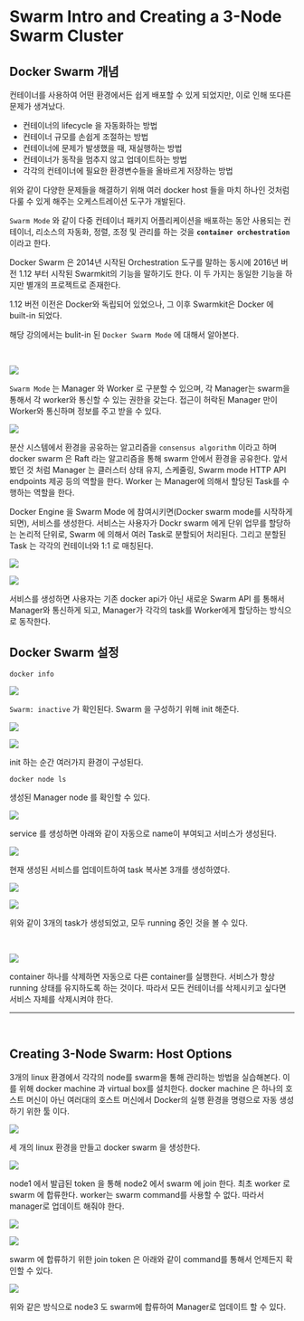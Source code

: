 # Swarm Intro and Creating a 3-Node Swarm Cluster

## Docker Swarm 개념

컨테이너를 사용하여 어떤 환경에서든 쉽게 배포할 수 있게 되었지만, 이로 인해 또다른 문제가 생겨났다.

- 컨테이너의 lifecycle 을 자동화하는 방법
- 컨테이너 규모를 손쉽게 조절하는 방법
- 컨테이너에 문제가 발생했을 때, 재실행하는 방법
- 컨테이너가 동작을 멈추지 않고 업데이트하는 방법
- 각각의 컨테이너에 필요한 환경변수들을 올바르게 저장하는 방법

위와 같이 다양한 문제들을 해결하기 위해 여러 docker host 들을 마치 하나인 것처럼 다룰 수 있게 해주는 오케스트레이션 도구가 개발된다.

`Swarm Mode` 와 같이 다중 컨테이너 패키지 어플리케이션을 배포하는 동안 사용되는 컨테이너, 리소스의 자동화, 정렬, 조정 및 관리를 하는 것을 **`container orchestration`** 이라고 한다.

Docker Swarm 은 2014년 시작된 Orchestration 도구를 말하는 동시에 2016년 버전 1.12 부터 시작된 Swarmkit의 기능을 말하기도 한다. 이 두 가지는 동일한 기능을 하지만 별개의 프로젝트로 존재한다.

1.12 버전 이전은 Docker와 독립되어 있었으나, 그 이후 Swarmkit은 Docker 에 built-in 되었다.

해당 강의에서는 bulit-in 된 `Docker Swarm Mode` 에 대해서 알아본다.

<br>

![](https://images.velog.io/images/monsterkos/post/c36e1dc1-32fd-43d1-8dee-bec5c3a33448/%E1%84%89%E1%85%B3%E1%84%8F%E1%85%B3%E1%84%85%E1%85%B5%E1%86%AB%E1%84%89%E1%85%A3%E1%86%BA%202020-12-14%20%E1%84%8B%E1%85%A9%E1%84%92%E1%85%AE%206.52.41.png)

`Swarm Mode` 는 Manager 와 Worker 로 구분할 수 있으며, 각 Manager는 swarm을 통해서 각 worker와 통신할 수 있는 권한을 갖는다. 접근이 허락된 Manager 만이 Worker와 통신하며 정보를 주고 받을 수 있다.

![](https://docs.docker.com/engine/swarm/images/swarm-diagram.png)

분산 시스템에서 환경을 공유하는 알고리즘을 `consensus algorithm` 이라고 하며 docker swarm 은 Raft 라는 알고리즘을 통해 swarm 안에서 환경을 공유한다. 앞서 봤던 것 처럼 Manager 는 클러스터 상태 유지, 스케줄링, Swarm mode HTTP API endpoints 제공 등의 역할을 한다.
Worker 는 Manager에 의해서 할당된 Task를 수행하는 역할을 한다.

Docker Engine 을 Swarm Mode 에 참여시키면(Docker swarm mode를 시작하게 되면), 서비스를 생성한다. 서비스는 사용자가 Dockr swarm 에게 단위 업무를 할당하는 논리적 단위로, Swarm 에 의해서 여러 Task로 분할되어 처리된다. 그리고 분할된 Task 는 각각의 컨테이너와 1:1 로 매칭된다.

![](https://docs.docker.com/engine/swarm/images/services-diagram.png)

![](https://docs.docker.com/engine/swarm/images/service-lifecycle.png)

서비스를 생성하면 사용자는 기존 docker api가 아닌 새로운 Swarm API 를 통해서 Manager와 통신하게 되고, Manager가 각각의 task를 Worker에게 할당하는 방식으로 동작한다.

## Docker Swarm 설정

```
docker info
```

![](https://images.velog.io/images/monsterkos/post/fff7ed0f-65ac-4381-91b9-760fb92846ef/%E1%84%89%E1%85%B3%E1%84%8F%E1%85%B3%E1%84%85%E1%85%B5%E1%86%AB%E1%84%89%E1%85%A3%E1%86%BA%202020-12-14%20%E1%84%8B%E1%85%A9%E1%84%92%E1%85%AE%207.25.12.png)

`Swarm: inactive` 가 확인된다. Swarm 을 구성하기 위해 init 해준다.

![](https://images.velog.io/images/monsterkos/post/5eaf0c23-89bf-4e33-b4dc-698e74d5aff7/%E1%84%89%E1%85%B3%E1%84%8F%E1%85%B3%E1%84%85%E1%85%B5%E1%86%AB%E1%84%89%E1%85%A3%E1%86%BA%202020-12-14%20%E1%84%8B%E1%85%A9%E1%84%92%E1%85%AE%207.27.36.png)

![](https://images.velog.io/images/monsterkos/post/5ec7e944-762e-4727-bbf0-8e37f5020cd2/%E1%84%89%E1%85%B3%E1%84%8F%E1%85%B3%E1%84%85%E1%85%B5%E1%86%AB%E1%84%89%E1%85%A3%E1%86%BA%202020-12-14%20%E1%84%8B%E1%85%A9%E1%84%92%E1%85%AE%207.29.26.png)

init 하는 순간 여러가지 환경이 구성된다.

```
docker node ls
```

생성된 Manager node 를 확인할 수 있다.

![](https://images.velog.io/images/monsterkos/post/74d264c7-db5f-4c0b-a576-b705dda1c518/%E1%84%89%E1%85%B3%E1%84%8F%E1%85%B3%E1%84%85%E1%85%B5%E1%86%AB%E1%84%89%E1%85%A3%E1%86%BA%202020-12-14%20%E1%84%8B%E1%85%A9%E1%84%92%E1%85%AE%207.31.17.png)

service 를 생성하면 아래와 같이 자동으로 name이 부여되고 서비스가 생성된다.

![](https://images.velog.io/images/monsterkos/post/59ac14ab-311d-4983-85d1-9e5ef9c1b4e3/%E1%84%89%E1%85%B3%E1%84%8F%E1%85%B3%E1%84%85%E1%85%B5%E1%86%AB%E1%84%89%E1%85%A3%E1%86%BA%202020-12-14%20%E1%84%8B%E1%85%A9%E1%84%92%E1%85%AE%207.34.37.png)

현재 생성된 서비스를 업데이트하여 task 복사본 3개를 생성하였다.

![](https://images.velog.io/images/monsterkos/post/25a5488c-d9df-4e79-9ffc-ccc08dbcab04/%E1%84%89%E1%85%B3%E1%84%8F%E1%85%B3%E1%84%85%E1%85%B5%E1%86%AB%E1%84%89%E1%85%A3%E1%86%BA%202020-12-14%20%E1%84%8B%E1%85%A9%E1%84%92%E1%85%AE%207.38.18.png)

![](https://images.velog.io/images/monsterkos/post/2dc8017c-8434-43e0-80fd-d2b3b86c89c7/%E1%84%89%E1%85%B3%E1%84%8F%E1%85%B3%E1%84%85%E1%85%B5%E1%86%AB%E1%84%89%E1%85%A3%E1%86%BA%202020-12-14%20%E1%84%8B%E1%85%A9%E1%84%92%E1%85%AE%207.39.32.png)

위와 같이 3개의 task가 생성되었고, 모두 running 중인 것을 볼 수 있다.

<br>

![](https://images.velog.io/images/monsterkos/post/f09cd19d-1293-4492-a79a-d51fd529be87/%E1%84%89%E1%85%B3%E1%84%8F%E1%85%B3%E1%84%85%E1%85%B5%E1%86%AB%E1%84%89%E1%85%A3%E1%86%BA%202020-12-14%20%E1%84%8B%E1%85%A9%E1%84%92%E1%85%AE%207.47.02.png)

container 하나를 삭제하면 자동으로 다른 container를 실행한다. 서비스가 항상 running 상태를 유지하도록 하는 것이다. 따라서 모든 컨테이너를 삭제시키고 싶다면 서비스 자체를 삭제시켜야 한다.

<hr>
<br>

## Creating 3-Node Swarm: Host Options

3개의 linux 환경에서 각각의 node를 swarm을 통해 관리하는 방법을 실습해본다.
이를 위해 docker machine 과 virtual box를 설치한다.
docker machine 은 하나의 호스트 머신이 아닌 여러대의 호스트 머신에서 Docker의 실행 환경을 명령으로 자동 생성하기 위한 툴 이다.

![](https://images.velog.io/images/monsterkos/post/2bf2bb7a-62b9-4fa6-9652-e1031ee6ac46/%E1%84%89%E1%85%B3%E1%84%8F%E1%85%B3%E1%84%85%E1%85%B5%E1%86%AB%E1%84%89%E1%85%A3%E1%86%BA%202020-12-14%20%E1%84%8B%E1%85%A9%E1%84%92%E1%85%AE%208.25.52.png)

세 개의 linux 환경을 만들고 docker swarm 을 생성한다.

![](https://images.velog.io/images/monsterkos/post/4947f347-9e54-4232-af27-8dc26685c578/%E1%84%89%E1%85%B3%E1%84%8F%E1%85%B3%E1%84%85%E1%85%B5%E1%86%AB%E1%84%89%E1%85%A3%E1%86%BA%202020-12-14%20%E1%84%8B%E1%85%A9%E1%84%92%E1%85%AE%208.27.03.png)

node1 에서 발급된 token 을 통해 node2 에서 swarm 에 join 한다. 최초 worker 로 swarm 에 합류한다. worker는 swarm command를 사용할 수 없다. 따라서 manager로 업데이트 해줘야 한다.

![](https://images.velog.io/images/monsterkos/post/c82294f5-2075-4474-bc6c-0fa07ada6120/%E1%84%89%E1%85%B3%E1%84%8F%E1%85%B3%E1%84%85%E1%85%B5%E1%86%AB%E1%84%89%E1%85%A3%E1%86%BA%202020-12-14%20%E1%84%8B%E1%85%A9%E1%84%92%E1%85%AE%208.30.17.png)

![](https://images.velog.io/images/monsterkos/post/1716a4f7-38a2-4fba-a173-c984dc29889f/%E1%84%89%E1%85%B3%E1%84%8F%E1%85%B3%E1%84%85%E1%85%B5%E1%86%AB%E1%84%89%E1%85%A3%E1%86%BA%202020-12-14%20%E1%84%8B%E1%85%A9%E1%84%92%E1%85%AE%208.31.49.png)

swarm 에 합류하기 위한 join token 은 아래와 같이 command를 통해서 언제든지 확인할 수 있다.

![](https://images.velog.io/images/monsterkos/post/53049d94-6960-4d1b-b96b-50fe160d5bdb/%E1%84%89%E1%85%B3%E1%84%8F%E1%85%B3%E1%84%85%E1%85%B5%E1%86%AB%E1%84%89%E1%85%A3%E1%86%BA%202020-12-14%20%E1%84%8B%E1%85%A9%E1%84%92%E1%85%AE%208.32.31.png)

위와 같은 방식으로 node3 도 swarm에 합류하여 Manager로 업데이트 할 수 있다.
